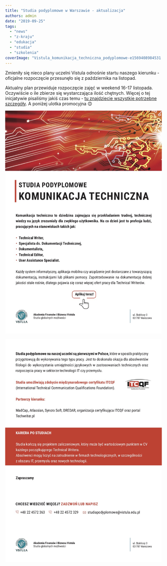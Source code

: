 ```yaml
---
title: "Studia podyplomowe w Warszawie - aktualizacja"
authors: admin
date: "2019-09-25"
tags:
  - "news"
  - "z-kraju"
  - "edukacja"
  - "studia"
  - "szkolenia"
coverImage: "Vistula_komunikacja_techniczna_podyplomowe-e1569408984531.png"
---
```


Zmieniły się nieco plany uczelni Vistula odnośnie startu naszego kierunku -
oficjalne rozpoczęcie przesunęło się z października na listopad.

<!--truncate-->

Aktualny plan przewiduje rozpoczęcie zajęć w weekend 16-17 listopada. Oczywiście
o ile zbierze się wystarczająca ilość chętnych. Więcej o tej inicjatywie
pisaliśmy jakiś czas temu -
[tu znajdziecie wszystkie potrzebne szczegóły](http://techwriter.pl/studia-podyplomowe-w-warszawie-ruszaja-w-pazdzierniku/).
A poniżej ulotka promocyjna 😊

![](images/A5-komunikacja-techniczna2-1.jpg)

![](images/A5-komunikacja-techniczna22.jpg)
